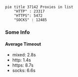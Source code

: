 
```mermaid
pie title 37142 Proxies in list
    "HTTP" : 23317
    "HTTPS": 5472
    "SOCKS" : 12485
```

### Some Info
#### Average Timeout

- mixed: 2.8s
- http: 1.4s
- https: 8.7s
- socks: 6.6s